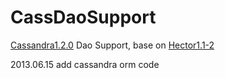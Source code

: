 CassDaoSupport
==============

[Cassandra1.2.0](https://github.com/apache/cassandra/tree/cassandra-1.2.0) Dao Support, base on [Hector1.1-2](https://github.com/hector-client/hector/tree/hector-1.1-2)

2013.06.15
add cassandra orm code
